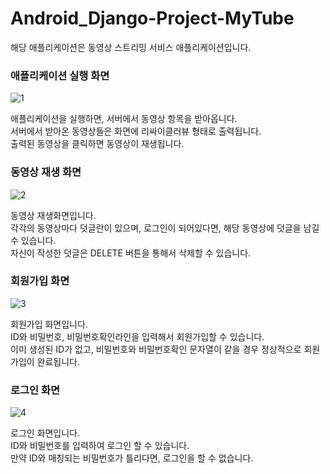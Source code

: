 # Android_Django-Project-MyTube
해당 애플리케이션은 동영상 스트리밍 서비스 애플리케이션입니다.

### 애플리케이션 실행 화면
![1](https://user-images.githubusercontent.com/71406435/103261981-dd5b8380-49e6-11eb-8630-33c0389a92ea.png)

애플리케이션을 실행하면, 서버에서 동영상 항목을 받아옵니다.<br/>
서버에서 받아온 동영상들은 화면에 리싸이클러뷰 형태로 출력됩니다.<br/>
출력된 동영상을 클릭하면 동영상이 재생됩니다.<br/>

### 동영상 재생 화면
![2](https://user-images.githubusercontent.com/71406435/103262008-ee0bf980-49e6-11eb-8194-36ddf2deb5f7.png)

동영상 재생화면입니다.<br/>
각각의 동영상마다 덧글란이 있으며, 로그인이 되어있다면, 해당 동영상에 덧글을 남길 수 있습니다.<br/>
자신이 작성한 덧글은 DELETE 버튼을 통해서 삭제할 수 있습니다.<br/>

### 회원가입 화면
![3](https://user-images.githubusercontent.com/71406435/103262010-ef3d2680-49e6-11eb-9570-d26d3de12528.png)

회원가입 화면입니다.<br/>
ID와 비밀번호, 비밀번호확인라인을 입력해서 회원가입할 수 있습니다.<br/>
이미 생성된 ID가 없고, 비밀번호와 비밀번호확인 문자열이 같을 경우 정상적으로 회원가입이 완료됩니다.<br/>

### 로그인 화면
![4](https://user-images.githubusercontent.com/71406435/103262011-efd5bd00-49e6-11eb-879e-1fb67d3bed24.png)

로그인 화면입니다.<br/>
ID와 비밀번호를 입력하여 로그인 할 수 있습니다.<br/>
만약 ID와 매칭되는 비밀번호가 틀리다면, 로그인을 할 수 없습니다.<br/>
